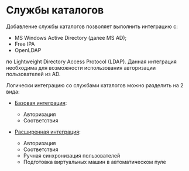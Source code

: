 # Службы каталогов

Добавление службы каталогов позволяет выполнить интеграцию с:

* MS Windows Active Directory (далее MS AD);
* Free IPA
* OpenLDAP

по Lightweight Directory Access Protocol (LDAP). Данная интеграция необходима для возможности использования
авторизации пользователей из AD.
    
Логически интеграцию со службами каталогов можно разделить на 2 вида:

- [Базовая интеграция](./ad_base.md):
    - Авторизация
    - Соответствия

- [Расширенная интеграция](./ad_extend.md):
    - Авторизация
    - Соответствия
    - Ручная синхронизация пользователей
    - Подготовка виртуальных машин в автоматическом пуле
